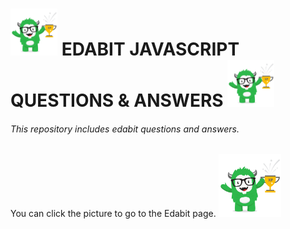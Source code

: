 <h1><img  height=75 src="edabit.png" alt="edabit-logo"> EDABIT JAVASCRIPT QUESTIONS & ANSWERS <img  height=75 src="edabit.png" alt="edabit-logo"></h1>

<h6>This repository includes edabit questions and answers.</h6>

You can click the picture to go to the Edabit page. <a href="https://edabit.com/challenges" target="_blank"><img  height=100 src="edabit.png" alt="edabit-logo"></a>